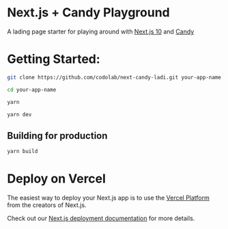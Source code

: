 # Next.js + Candy Playground

A lading page starter for playing around with [Next.js 10](https://nextjs.org/) and [Candy](https://github.com/codolab/candy)

# Getting Started:

```bash
git clone https://github.com/codolab/next-candy-ladi.git your-app-name

cd your-app-name

yarn

yarn dev
```

## Building for production

```bash
yarn build
```

# Deploy on Vercel

The easiest way to deploy your Next.js app is to use the [Vercel Platform](https://vercel.com/import?utm_medium=default-template&filter=next.js&utm_source=create-next-app&utm_campaign=create-next-app-readme) from the creators of Next.js.

Check out our [Next.js deployment documentation](https://nextjs.org/docs/deployment) for more details.
